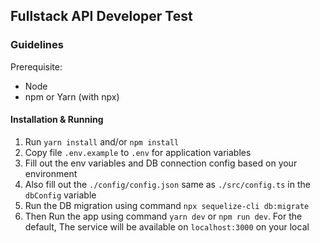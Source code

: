 ## Fullstack API Developer Test

### Guidelines

Prerequisite:
- Node
- npm or Yarn (with npx)

#### Installation & Running
1. Run `yarn install` and/or `npm install`
2. Copy file `.env.example` to `.env` for application variables
3. Fill out the env variables and DB connection config based on your environment
4. Also fill out the `./config/config.json` same as `./src/config.ts` in the `dbConfig` variable 
5. Run the DB migration using command `npx sequelize-cli db:migrate`
6. Then Run the app using command `yarn dev` or `npm run dev`. For the default, The service will be available on `localhost:3000` on your local
